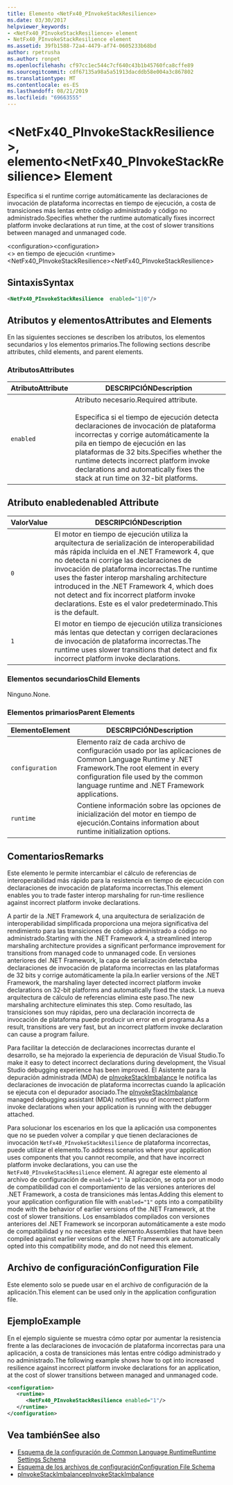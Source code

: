 ```yaml
---
title: Elemento <NetFx40_PInvokeStackResilience>
ms.date: 03/30/2017
helpviewer_keywords:
- <NetFx40_PInvokeStackResilience> element
- NetFx40_PInvokeStackResilience element
ms.assetid: 39fb1588-72a4-4479-af74-0605233b68bd
author: rpetrusha
ms.author: ronpet
ms.openlocfilehash: cf97cc1ec544c7cf640c43b1b45760fca8cffe89
ms.sourcegitcommit: cdf67135a98a5a51913dacddb58e004a3c867802
ms.translationtype: MT
ms.contentlocale: es-ES
ms.lasthandoff: 08/21/2019
ms.locfileid: "69663555"
---
```

# <a name="netfx40_pinvokestackresilience-element"></a><span data-ttu-id="3ed0e-102">\<NetFx40_PInvokeStackResilience >, elemento</span><span class="sxs-lookup"><span data-stu-id="3ed0e-102">\<NetFx40_PInvokeStackResilience> Element</span></span>

<span data-ttu-id="3ed0e-103">Especifica si el runtime corrige automáticamente las declaraciones de invocación de plataforma incorrectas en tiempo de ejecución, a costa de transiciones más lentas entre código administrado y código no administrado.</span><span class="sxs-lookup"><span data-stu-id="3ed0e-103">Specifies whether the runtime automatically fixes incorrect platform invoke declarations at run time, at the cost of slower transitions between managed and unmanaged code.</span></span>

<span data-ttu-id="3ed0e-104">\<configuration></span><span class="sxs-lookup"><span data-stu-id="3ed0e-104">\<configuration></span></span>\
<span data-ttu-id="3ed0e-105">\<> en tiempo de ejecución </span><span class="sxs-lookup"><span data-stu-id="3ed0e-105">\<runtime></span></span>\
<span data-ttu-id="3ed0e-106">\<NetFx40_PInvokeStackResilience></span><span class="sxs-lookup"><span data-stu-id="3ed0e-106">\<NetFx40_PInvokeStackResilience></span></span>

## <a name="syntax"></a><span data-ttu-id="3ed0e-107">Sintaxis</span><span class="sxs-lookup"><span data-stu-id="3ed0e-107">Syntax</span></span>

```xml
<NetFx40_PInvokeStackResilience  enabled="1|0"/>
```

## <a name="attributes-and-elements"></a><span data-ttu-id="3ed0e-108">Atributos y elementos</span><span class="sxs-lookup"><span data-stu-id="3ed0e-108">Attributes and Elements</span></span>

<span data-ttu-id="3ed0e-109">En las siguientes secciones se describen los atributos, los elementos secundarios y los elementos primarios.</span><span class="sxs-lookup"><span data-stu-id="3ed0e-109">The following sections describe attributes, child elements, and parent elements.</span></span>

### <a name="attributes"></a><span data-ttu-id="3ed0e-110">Atributos</span><span class="sxs-lookup"><span data-stu-id="3ed0e-110">Attributes</span></span>

|<span data-ttu-id="3ed0e-111">Atributo</span><span class="sxs-lookup"><span data-stu-id="3ed0e-111">Attribute</span></span>|<span data-ttu-id="3ed0e-112">DESCRIPCIÓN</span><span class="sxs-lookup"><span data-stu-id="3ed0e-112">Description</span></span>|
|---------------|-----------------|
|`enabled`|<span data-ttu-id="3ed0e-113">Atributo necesario.</span><span class="sxs-lookup"><span data-stu-id="3ed0e-113">Required attribute.</span></span><br /><br /> <span data-ttu-id="3ed0e-114">Especifica si el tiempo de ejecución detecta declaraciones de invocación de plataforma incorrectas y corrige automáticamente la pila en tiempo de ejecución en las plataformas de 32 bits.</span><span class="sxs-lookup"><span data-stu-id="3ed0e-114">Specifies whether the runtime detects incorrect platform invoke declarations and automatically fixes the stack at run time on 32-bit platforms.</span></span>|

## <a name="enabled-attribute"></a><span data-ttu-id="3ed0e-115">Atributo enabled</span><span class="sxs-lookup"><span data-stu-id="3ed0e-115">enabled Attribute</span></span>

|<span data-ttu-id="3ed0e-116">Valor</span><span class="sxs-lookup"><span data-stu-id="3ed0e-116">Value</span></span>|<span data-ttu-id="3ed0e-117">DESCRIPCIÓN</span><span class="sxs-lookup"><span data-stu-id="3ed0e-117">Description</span></span>|
|-----------|-----------------|
|`0`|<span data-ttu-id="3ed0e-118">El motor en tiempo de ejecución utiliza la arquitectura de serialización de interoperabilidad más rápida incluida en el .NET Framework 4, que no detecta ni corrige las declaraciones de invocación de plataforma incorrectas.</span><span class="sxs-lookup"><span data-stu-id="3ed0e-118">The runtime uses the faster interop marshaling architecture introduced in the .NET Framework 4, which does not detect and fix incorrect platform invoke declarations.</span></span> <span data-ttu-id="3ed0e-119">Este es el valor predeterminado.</span><span class="sxs-lookup"><span data-stu-id="3ed0e-119">This is the default.</span></span>|
|`1`|<span data-ttu-id="3ed0e-120">El motor en tiempo de ejecución utiliza transiciones más lentas que detectan y corrigen declaraciones de invocación de plataforma incorrectas.</span><span class="sxs-lookup"><span data-stu-id="3ed0e-120">The runtime uses slower transitions that detect and fix incorrect platform invoke declarations.</span></span>|

### <a name="child-elements"></a><span data-ttu-id="3ed0e-121">Elementos secundarios</span><span class="sxs-lookup"><span data-stu-id="3ed0e-121">Child Elements</span></span>

<span data-ttu-id="3ed0e-122">Ninguno.</span><span class="sxs-lookup"><span data-stu-id="3ed0e-122">None.</span></span>

### <a name="parent-elements"></a><span data-ttu-id="3ed0e-123">Elementos primarios</span><span class="sxs-lookup"><span data-stu-id="3ed0e-123">Parent Elements</span></span>

|<span data-ttu-id="3ed0e-124">Elemento</span><span class="sxs-lookup"><span data-stu-id="3ed0e-124">Element</span></span>|<span data-ttu-id="3ed0e-125">DESCRIPCIÓN</span><span class="sxs-lookup"><span data-stu-id="3ed0e-125">Description</span></span>|
|-------------|-----------------|
|`configuration`|<span data-ttu-id="3ed0e-126">Elemento raíz de cada archivo de configuración usado por las aplicaciones de Common Language Runtime y .NET Framework.</span><span class="sxs-lookup"><span data-stu-id="3ed0e-126">The root element in every configuration file used by the common language runtime and .NET Framework applications.</span></span>|
|`runtime`|<span data-ttu-id="3ed0e-127">Contiene información sobre las opciones de inicialización del motor en tiempo de ejecución.</span><span class="sxs-lookup"><span data-stu-id="3ed0e-127">Contains information about runtime initialization options.</span></span>|

## <a name="remarks"></a><span data-ttu-id="3ed0e-128">Comentarios</span><span class="sxs-lookup"><span data-stu-id="3ed0e-128">Remarks</span></span>

<span data-ttu-id="3ed0e-129">Este elemento le permite intercambiar el cálculo de referencias de interoperabilidad más rápido para la resistencia en tiempo de ejecución con declaraciones de invocación de plataforma incorrectas.</span><span class="sxs-lookup"><span data-stu-id="3ed0e-129">This element enables you to trade faster interop marshaling for run-time resilience against incorrect platform invoke declarations.</span></span>

<span data-ttu-id="3ed0e-130">A partir de la .NET Framework 4, una arquitectura de serialización de interoperabilidad simplificada proporciona una mejora significativa del rendimiento para las transiciones de código administrado a código no administrado.</span><span class="sxs-lookup"><span data-stu-id="3ed0e-130">Starting with the .NET Framework 4, a streamlined interop marshaling architecture provides a significant performance improvement for transitions from managed code to unmanaged code.</span></span> <span data-ttu-id="3ed0e-131">En versiones anteriores del .NET Framework, la capa de serialización detectaba declaraciones de invocación de plataforma incorrectas en las plataformas de 32 bits y corrige automáticamente la pila.</span><span class="sxs-lookup"><span data-stu-id="3ed0e-131">In earlier versions of the .NET Framework, the marshaling layer detected incorrect platform invoke declarations on 32-bit platforms and automatically fixed the stack.</span></span> <span data-ttu-id="3ed0e-132">La nueva arquitectura de cálculo de referencias elimina este paso.</span><span class="sxs-lookup"><span data-stu-id="3ed0e-132">The new marshaling architecture eliminates this step.</span></span> <span data-ttu-id="3ed0e-133">Como resultado, las transiciones son muy rápidas, pero una declaración incorrecta de invocación de plataforma puede producir un error en el programa.</span><span class="sxs-lookup"><span data-stu-id="3ed0e-133">As a result, transitions are very fast, but an incorrect platform invoke declaration can cause a program failure.</span></span>

<span data-ttu-id="3ed0e-134">Para facilitar la detección de declaraciones incorrectas durante el desarrollo, se ha mejorado la experiencia de depuración de Visual Studio.</span><span class="sxs-lookup"><span data-stu-id="3ed0e-134">To make it easy to detect incorrect declarations during development, the Visual Studio debugging experience has been improved.</span></span> <span data-ttu-id="3ed0e-135">El Asistente para la depuración administrada (MDA) de [pInvokeStackImbalance](../../../debug-trace-profile/pinvokestackimbalance-mda.md) le notifica las declaraciones de invocación de plataforma incorrectas cuando la aplicación se ejecuta con el depurador asociado.</span><span class="sxs-lookup"><span data-stu-id="3ed0e-135">The [pInvokeStackImbalance](../../../debug-trace-profile/pinvokestackimbalance-mda.md) managed debugging assistant (MDA) notifies you of incorrect platform invoke declarations when your application is running with the debugger attached.</span></span>

<span data-ttu-id="3ed0e-136">Para solucionar los escenarios en los que la aplicación usa componentes que no se pueden volver a compilar y que tienen declaraciones de invocación `NetFx40_PInvokeStackResilience` de plataforma incorrectas, puede utilizar el elemento.</span><span class="sxs-lookup"><span data-stu-id="3ed0e-136">To address scenarios where your application uses components that you cannot recompile, and that have incorrect platform invoke declarations, you can use the `NetFx40_PInvokeStackResilience` element.</span></span> <span data-ttu-id="3ed0e-137">Al agregar este elemento al archivo de configuración de `enabled="1"` la aplicación, se opta por un modo de compatibilidad con el comportamiento de las versiones anteriores del .NET Framework, a costa de transiciones más lentas.</span><span class="sxs-lookup"><span data-stu-id="3ed0e-137">Adding this element to your application configuration file with `enabled="1"` opts into a compatibility mode with the behavior of earlier versions of the .NET Framework, at the cost of slower transitions.</span></span> <span data-ttu-id="3ed0e-138">Los ensamblados compilados con versiones anteriores del .NET Framework se incorporan automáticamente a este modo de compatibilidad y no necesitan este elemento.</span><span class="sxs-lookup"><span data-stu-id="3ed0e-138">Assemblies that have been compiled against earlier versions of the .NET Framework are automatically opted into this compatibility mode, and do not need this element.</span></span>

## <a name="configuration-file"></a><span data-ttu-id="3ed0e-139">Archivo de configuración</span><span class="sxs-lookup"><span data-stu-id="3ed0e-139">Configuration File</span></span>

<span data-ttu-id="3ed0e-140">Este elemento solo se puede usar en el archivo de configuración de la aplicación.</span><span class="sxs-lookup"><span data-stu-id="3ed0e-140">This element can be used only in the application configuration file.</span></span>

## <a name="example"></a><span data-ttu-id="3ed0e-141">Ejemplo</span><span class="sxs-lookup"><span data-stu-id="3ed0e-141">Example</span></span>

<span data-ttu-id="3ed0e-142">En el ejemplo siguiente se muestra cómo optar por aumentar la resistencia frente a las declaraciones de invocación de plataforma incorrectas para una aplicación, a costa de transiciones más lentas entre código administrado y no administrado.</span><span class="sxs-lookup"><span data-stu-id="3ed0e-142">The following example shows how to opt into increased resilience against incorrect platform invoke declarations for an application, at the cost of slower transitions between managed and unmanaged code.</span></span>

```xml
<configuration>
   <runtime>
      <NetFx40_PInvokeStackResilience enabled="1"/>
   </runtime>
</configuration>
```

## <a name="see-also"></a><span data-ttu-id="3ed0e-143">Vea también</span><span class="sxs-lookup"><span data-stu-id="3ed0e-143">See also</span></span>

- [<span data-ttu-id="3ed0e-144">Esquema de la configuración de Common Language Runtime</span><span class="sxs-lookup"><span data-stu-id="3ed0e-144">Runtime Settings Schema</span></span>](index.md)
- [<span data-ttu-id="3ed0e-145">Esquema de los archivos de configuración</span><span class="sxs-lookup"><span data-stu-id="3ed0e-145">Configuration File Schema</span></span>](../index.md)
- [<span data-ttu-id="3ed0e-146">pInvokeStackImbalance</span><span class="sxs-lookup"><span data-stu-id="3ed0e-146">pInvokeStackImbalance</span></span>](../../../debug-trace-profile/pinvokestackimbalance-mda.md)

